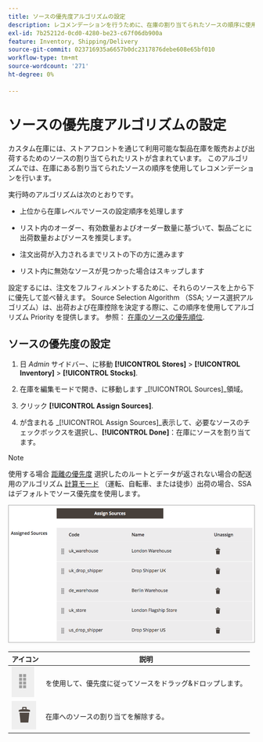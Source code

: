```yaml
---
title: ソースの優先度アルゴリズムの設定
description: レコメンデーションを行うために、在庫の割り当てられたソースの順序に使用されるソース優先度を設定する方法を説明します。
exl-id: 7b25212d-0cd0-4280-be23-c67f06db900a
feature: Inventory, Shipping/Delivery
source-git-commit: 023716935a6657b0dc2317876debe608e65bf010
workflow-type: tm+mt
source-wordcount: '271'
ht-degree: 0%

---
```


# ソースの優先度アルゴリズムの設定

カスタム在庫には、ストアフロントを通じて利用可能な製品在庫を販売および出荷するためのソースの割り当てられたリストが含まれています。 このアルゴリズムでは、在庫にある割り当てられたソースの順序を使用してレコメンデーションを行います。

実行時のアルゴリズムは次のとおりです。

- 上位から在庫レベルでソースの設定順序を処理します

- リスト内のオーダー、有効数量およびオーダー数量に基づいて、製品ごとに出荷数量およびソースを推奨します。

- 注文出荷が入力されるまでリストの下の方に進みます

- リスト内に無効なソースが見つかった場合はスキップします

設定するには、注文をフルフィルメントするために、それらのソースを上から下に優先して並べ替えます。 Source Selection Algorithm （SSA; ソース選択アルゴリズム）は、出荷および在庫控除を決定する際に、この順序を使用してアルゴリズム Priority を提供します。 参照： [在庫のソースの優先順位](stocks-prioritize-sources.md).

## ソースの優先度の設定

1. 日 _Admin_ サイドバー、に移動 **[!UICONTROL Stores]** > **[!UICONTROL Inventory]** > **[!UICONTROL Stocks]**.

1. 在庫を編集モードで開き、に移動します _[!UICONTROL Sources]_領域。

1. クリック **[!UICONTROL Assign Sources]**.

1. が含まれる _[!UICONTROL Assign Sources]_表示して、必要なソースのチェックボックスを選択し、**[!UICONTROL Done]**：在庫にソースを割り当てます。

>[!NOTE]
>
>使用する場合 [距離の優先度](distance-priority-algorithm.md) 選択したのルートとデータが返されない場合の配送用のアルゴリズム [計算モード](distance-priority-algorithm.md) （運転、自転車、または徒歩）出荷の場合、SSA はデフォルトでソース優先度を使用します。

![優先順位付け後のソース順序](assets/inventory-stock-priority-after.png)

| アイコン | 説明 |
|----------------------------------------------|----------------------------------------------------------------|
| ![アイコンをドラッグ&amp;ドロップして優先度を設定](assets/icon-drag-and-drop-action.png) | を使用して、優先度に従ってソースをドラッグ&amp;ドロップします。 |
| ![ソースの割り当てを解除するには、アイコンをクリック](assets/icon-delete-action.png) | 在庫へのソースの割り当てを解除する。 |
